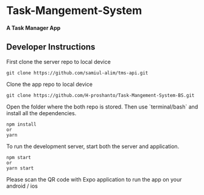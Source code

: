 # Task-Mangement-System

<h4>A Task Manager App</h4>

## Developer Instructions

<p>First clone the server repo to local device</p>

```shell
git clone https://github.com/samiul-alim/tms-api.git
```

<p>Clone the app repo to local device</p>

```shell
git clone https://github.com/H-proshanto/Task-Mangement-System-BS.git
```

<p>Open the folder where the both repo is stored. Then use `terminal/bash` and install all the dependencies.</p>

```shell
npm install 
or
yarn
```

<p>To run the development server, start both the server and application.</p>

```shell
npm start
or 
yarn start
```
<p>Please scan the QR code with Expo application to run the app on your android / ios </p>
